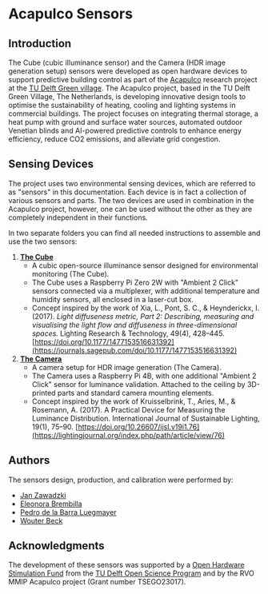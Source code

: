 # Acapulco Sensors

## Introduction

The Cube (cubic illuminance sensor) and the Camera (HDR image generation setup) sensors were developed as open hardware devices to support predictive building control as part of the [Acapulco](https://www.thegreenvillage.org/project/acapulco/) research project at the [TU Delft Green village](https://www.thegreenvillage.org/).
The Acapulco project, based in the TU Delft Green Village, The Netherlands, is developing innovative design tools to optimise the sustainability of heating, cooling and lighting systems in commercial buildings. The project focuses on integrating thermal storage, a heat pump with ground and surface water sources, automated outdoor Venetian blinds and AI-powered predictive controls to enhance energy efficiency, reduce CO2 emissions, and alleviate grid congestion.

## Sensing Devices

The project uses two environmental sensing devices, which are referred to as "sensors" in this documentation. 
Each device is in fact a collection of various sensors and parts.
The two devices are used in combination in the Acapulco project, however, one can be used without the other as they are completely independent in their functions.

In two separate folders you can find all needed instructions to assemble and use the two sensors:
1. [**The Cube**](Cube/)
	- A cubic open-source illuminance sensor designed for environmental monitoring (The Cube).
	- The Cube uses a Raspberry Pi Zero 2W with "Ambient 2 Click" sensors connected via a multiplexer, with additional temperature and humidity sensors, all enclosed in a laser-cut box.
 	- Concept inspired by the work of Xia, L., Pont, S. C., & Heynderickx, I. (2017). *Light diffuseness metric, Part 2: Describing, measuring and visualising the light flow and diffuseness in three-dimensional spaces.* Lighting Research & Technology, 49(4), 428–445. [https://doi.org/10.1177/1477153516631392](https://journals.sagepub.com/doi/10.1177/1477153516631392)
2. [**The Camera**](Camera/)
	 - A camera setup for HDR image generation (The Camera).
	 - The Camera uses a Raspberry Pi 4B, with one additional "Ambient 2 Click" sensor for luminance validation. Attached to the ceiling by 3D-printed parts and standard camera mounting elements.
 	 - Concept inspired by the work of Kruisselbrink, T., Aries, M., & Rosemann, A. (2017). A Practical Device for Measuring the Luminance Distribution. International Journal of Sustainable Lighting, 19(1), 75–90. [https://doi.org/10.26607/ijsl.v19i1.76](https://lightingjournal.org/index.php/path/article/view/76)


## Authors

The sensors design, production, and calibration were performed by:
- [Jan Zawadzki](https://www.linkedin.com/in/jan-zawadzki-a92650213/)
- [Eleonora Brembilla](https://www.tudelft.nl/en/staff/e.brembilla/)
- [Pedro de la Barra Luegmayer](https://www.tudelft.nl/en/staff/p.delabarraluegmayer/)
- [Wouter Beck](https://www.linkedin.com/in/wouterbeck/)

## Acknowledgments 

The development of these sensors was supported by a [Open Hardware Stimulation Fund](https://www.tudelft.nl/open-hardware) from the [TU Delft Open Science Program](https://www.tudelft.nl/en/open-science) and by the RVO MMIP Acapulco project (Grant number TSEGO23017).
